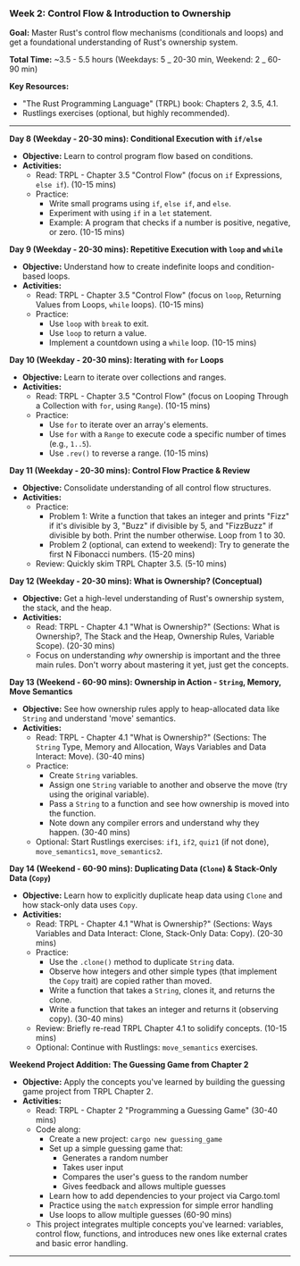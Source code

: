 ### Week 2: Control Flow & Introduction to Ownership

**Goal:** Master Rust's control flow mechanisms (conditionals and loops) and get a foundational understanding of Rust's ownership system.

**Total Time:** ~3.5 - 5.5 hours (Weekdays: 5 _ 20-30 min, Weekend: 2 _ 60-90 min)

**Key Resources:**

- "The Rust Programming Language" (TRPL) book: Chapters 2, 3.5, 4.1.
- Rustlings exercises (optional, but highly recommended).

---

**Day 8 (Weekday - 20-30 mins): Conditional Execution with `if/else`**

- **Objective:** Learn to control program flow based on conditions.
- **Activities:**
  - Read: TRPL - Chapter 3.5 "Control Flow" (focus on `if` Expressions, `else if`). (10-15 mins)
  - Practice:
    - Write small programs using `if`, `else if`, and `else`.
    - Experiment with using `if` in a `let` statement.
    - Example: A program that checks if a number is positive, negative, or zero. (10-15 mins)

**Day 9 (Weekday - 20-30 mins): Repetitive Execution with `loop` and `while`**

- **Objective:** Understand how to create indefinite loops and condition-based loops.
- **Activities:**
  - Read: TRPL - Chapter 3.5 "Control Flow" (focus on `loop`, Returning Values from Loops, `while` loops). (10-15 mins)
  - Practice:
    - Use `loop` with `break` to exit.
    - Use `loop` to return a value.
    - Implement a countdown using a `while` loop. (10-15 mins)

**Day 10 (Weekday - 20-30 mins): Iterating with `for` Loops**

- **Objective:** Learn to iterate over collections and ranges.
- **Activities:**
  - Read: TRPL - Chapter 3.5 "Control Flow" (focus on Looping Through a Collection with `for`, using `Range`). (10-15 mins)
  - Practice:
    - Use `for` to iterate over an array's elements.
    - Use `for` with a `Range` to execute code a specific number of times (e.g., `1..5`).
    - Use `.rev()` to reverse a range. (10-15 mins)

**Day 11 (Weekday - 20-30 mins): Control Flow Practice & Review**

- **Objective:** Consolidate understanding of all control flow structures.
- **Activities:**
  - Practice:
    - Problem 1: Write a function that takes an integer and prints "Fizz" if it's divisible by 3, "Buzz" if divisible by 5, and "FizzBuzz" if divisible by both. Print the number otherwise. Loop from 1 to 30.
    - Problem 2 (optional, can extend to weekend): Try to generate the first N Fibonacci numbers. (15-20 mins)
  - Review: Quickly skim TRPL Chapter 3.5. (5-10 mins)

**Day 12 (Weekday - 20-30 mins): What is Ownership? (Conceptual)**

- **Objective:** Get a high-level understanding of Rust's ownership system, the stack, and the heap.
- **Activities:**
  - Read: TRPL - Chapter 4.1 "What is Ownership?" (Sections: What is Ownership?, The Stack and the Heap, Ownership Rules, Variable Scope). (20-30 mins)
  - Focus on understanding _why_ ownership is important and the three main rules. Don't worry about mastering it yet, just get the concepts.

**Day 13 (Weekend - 60-90 mins): Ownership in Action - `String`, Memory, Move Semantics**

- **Objective:** See how ownership rules apply to heap-allocated data like `String` and understand 'move' semantics.
- **Activities:**
  - Read: TRPL - Chapter 4.1 "What is Ownership?" (Sections: The `String` Type, Memory and Allocation, Ways Variables and Data Interact: Move). (30-40 mins)
  - Practice:
    - Create `String` variables.
    - Assign one `String` variable to another and observe the move (try using the original variable).
    - Pass a `String` to a function and see how ownership is moved into the function.
    - Note down any compiler errors and understand why they happen. (30-40 mins)
  - Optional: Start Rustlings exercises: `if1`, `if2`, `quiz1` (if not done), `move_semantics1`, `move_semantics2`.

**Day 14 (Weekend - 60-90 mins): Duplicating Data (`Clone`) & Stack-Only Data (`Copy`)**

- **Objective:** Learn how to explicitly duplicate heap data using `Clone` and how stack-only data uses `Copy`.
- **Activities:**
  - Read: TRPL - Chapter 4.1 "What is Ownership?" (Sections: Ways Variables and Data Interact: Clone, Stack-Only Data: Copy). (20-30 mins)
  - Practice:
    - Use the `.clone()` method to duplicate `String` data.
    - Observe how integers and other simple types (that implement the `Copy` trait) are copied rather than moved.
    - Write a function that takes a `String`, clones it, and returns the clone.
    - Write a function that takes an integer and returns it (observing copy). (30-40 mins)
  - Review: Briefly re-read TRPL Chapter 4.1 to solidify concepts. (10-15 mins)
  - Optional: Continue with Rustlings: `move_semantics` exercises.

**Weekend Project Addition: The Guessing Game from Chapter 2**

- **Objective:** Apply the concepts you've learned by building the guessing game project from TRPL Chapter 2.
- **Activities:**
  - Read: TRPL - Chapter 2 "Programming a Guessing Game" (30-40 mins)
  - Code along:
    - Create a new project: `cargo new guessing_game`
    - Set up a simple guessing game that:
      - Generates a random number
      - Takes user input
      - Compares the user's guess to the random number
      - Gives feedback and allows multiple guesses
    - Learn how to add dependencies to your project via Cargo.toml
    - Practice using the `match` expression for simple error handling
    - Use loops to allow multiple guesses (60-90 mins)
  - This project integrates multiple concepts you've learned: variables, control flow, functions, and introduces new ones like external crates and basic error handling.

---
